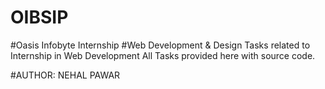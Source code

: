 # OIBSIP
#Oasis Infobyte Internship
#Web Development & Design
Tasks related to Internship in Web Development
All Tasks provided here with source code.

#AUTHOR: NEHAL PAWAR


